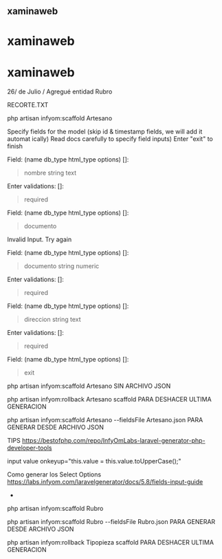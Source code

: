 ## xaminaweb


# xaminaweb
# xaminaweb


26/ de Julio / Agregué entidad Rubro

RECORTE.TXT

 php artisan infyom:scaffold Artesano

Specify fields for the model (skip id & timestamp fields, we will add it automat
ically)
Read docs carefully to specify field inputs)
Enter "exit" to finish

 Field: (name db_type html_type options) []:
 > nombre string text

 Enter validations:  []:
 > required

 Field: (name db_type html_type options) []:
 > documento

Invalid Input. Try again

 Field: (name db_type html_type options) []:
 > documento string numeric

 Enter validations:  []:
 > required

 Field: (name db_type html_type options) []:
 > direccion string text

 Enter validations:  []:
 > required

 Field: (name db_type html_type options) []:
 > exit

php artisan infyom:scaffold Artesano SIN ARCHIVO JSON

php artisan infyom:rollback Artesano scaffold  PARA DESHACER ULTIMA GENERACION

php artisan infyom:scaffold Artesano --fieldsFile Artesano.json PARA GENERAR DESDE ARCHIVO JSON


TIPS
https://bestofphp.com/repo/InfyOmLabs-laravel-generator-php-developer-tools

input value onkeyup="this.value = this.value.toUpperCase();"

Como generar los Select Options
https://labs.infyom.com/laravelgenerator/docs/5.8/fields-input-guide


-
php artisan infyom:scaffold Rubro

php artisan infyom:scaffold Rubro --fieldsFile Rubro.json      PARA GENERAR DESDE ARCHIVO JSON

php artisan infyom:rollback Tipopieza scaffold  PARA DESHACER ULTIMA GENERACION

